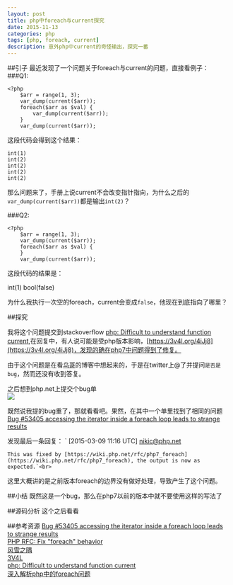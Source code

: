 ```yaml
---
layout: post
title: php中foreach与current探究
date: 2015-11-13
categories: php
tags: [php, foreach, current]
description: 意外php中current的奇怪输出，探究一番
---
```


##引子
最近发现了一个问题关于foreach与current的问题，直接看例子：<br>
###Q1:

    <?php
        $arr = range(1, 3);
        var_dump(current($arr));
        foreach($arr as $val) {
            var_dump(current($arr));
        }
        var_dump(current($arr));

这段代码会得到这个结果：<br>

    int(1)
    int(2)
    int(2)
    int(2)
    int(2)

那么问题来了，手册上说current不会改变指针指向，为什么之后的`var_dump(current($arr))`都是输出`int(2)`？<br>

###Q2:

    <?php
        $arr = range(1, 3);
        var_dump(current($arr));
        foreach($arr as $val) {
        }
        var_dump(current($arr));

这段代码的结果是：<br>

int(1)
bool(false)

为什么我执行一次空的foreach，current会变成`false`，他现在到底指向了哪里？<br>

##探究

我将这个问题提交到stackoverflow [php: Difficult to understand function current](http://stackoverflow.com/questions/33685018/php-difficult-to-understand-function-current?noredirect=1),在回复中，有人说可能是受php版本影响，[https://3v4l.org/4iJj8](https://3v4l.org/4iJj8)，发现的确在php7中问题得到了修复。<br>

由于这个问题是在看[鸟哥](http://www.laruence.com/)的博客中想起来的，于是在twitter上@了并提问`是否是bug`，然而还没有收到答复。<br>

之后想到php.net上提交个bug单<br>
![](http://8.shikun.wang/img/php-bug.png)

既然说我提的bug重了，那就看看吧。果然，在其中一个单里找到了相同的问题[Bug #53405 	accessing the iterator inside a foreach loop leads to strange results](https://bugs.php.net/bug.php?id=53405&edit=2)<br>

发现最后一条回复：
`    [2015-03-09 11:16 UTC] nikic@php.net

    This was fixed by [https://wiki.php.net/rfc/php7_foreach](https://wiki.php.net/rfc/php7_foreach), the output is now as expected.`<br>

这里大概讲的是之前版本foreach的边界没有做好处理，导致产生了这个问题。<br>

##小结
既然这是一个bug，那么在php7以前的版本中就不要使用这样的写法了<br>

##源码分析
这个之后看看<br>


##参考资源
[Bug #53405 	accessing the iterator inside a foreach loop leads to strange results](https://bugs.php.net/bug.php?id=53405&edit=2)<br>
[PHP RFC: Fix "foreach" behavior](https://wiki.php.net/rfc/php7_foreach)<br>
[风雪之隅](http://www.laruence.com/)<br>
[3V4L](https://3v4l.org/4iJj8)<br>
[php: Difficult to understand function current](http://stackoverflow.com/questions/33685018/php-difficult-to-understand-function-current?noredirect=1)<br>
[深入解析php中的foreach问题](http://www.jb51.net/article/39299.htm)<br>

